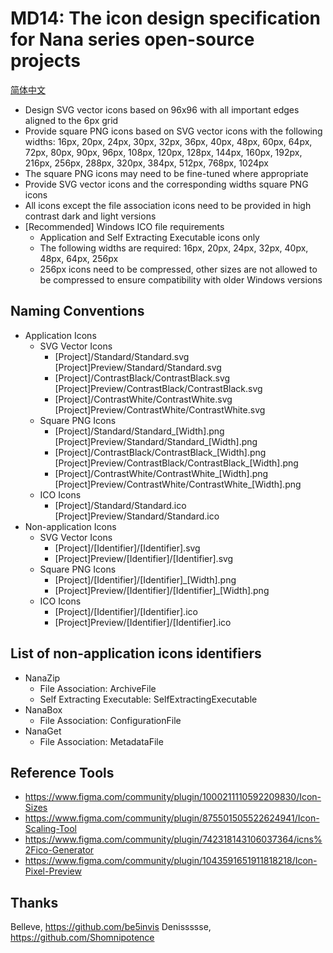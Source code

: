 ﻿# MD14: The icon design specification for Nana series open-source projects

[简体中文](ReadMe.zh-CN.md)

- Design SVG vector icons based on 96x96 with all important edges aligned to the
  6px grid
- Provide square PNG icons based on SVG vector icons with the following widths:
  16px, 20px, 24px, 30px, 32px, 36px, 40px, 48px, 60px, 64px, 72px, 80px, 90px,
  96px, 108px, 120px, 128px, 144px, 160px, 192px, 216px, 256px, 288px, 320px,
  384px, 512px, 768px, 1024px
- The square PNG icons may need to be fine-tuned where appropriate
- Provide SVG vector icons and the corresponding widths square PNG icons
- All icons except the file association icons need to be provided in high
  contrast dark and light versions
- [Recommended] Windows ICO file requirements
  - Application and Self Extracting Executable icons only
  - The following widths are required: 16px, 20px, 24px, 32px, 40px, 48px, 64px,
    256px
  - 256px icons need to be compressed, other sizes are not allowed to be 
    compressed to ensure compatibility with older Windows versions

## Naming Conventions

- Application Icons
  - SVG Vector Icons
    - [Project]/Standard/Standard.svg
      [Project]Preview/Standard/Standard.svg
    - [Project]/ContrastBlack/ContrastBlack.svg
      [Project]Preview/ContrastBlack/ContrastBlack.svg
    - [Project]/ContrastWhite/ContrastWhite.svg
      [Project]Preview/ContrastWhite/ContrastWhite.svg
  - Square PNG Icons
    - [Project]/Standard/Standard_[Width].png
      [Project]Preview/Standard/Standard_[Width].png
    - [Project]/ContrastBlack/ContrastBlack_[Width].png
      [Project]Preview/ContrastBlack/ContrastBlack_[Width].png
    - [Project]/ContrastWhite/ContrastWhite_[Width].png
      [Project]Preview/ContrastWhite/ContrastWhite_[Width].png
  - ICO Icons
    - [Project]/Standard/Standard.ico
      [Project]Preview/Standard/Standard.ico
- Non-application Icons
  - SVG Vector Icons
    - [Project]/[Identifier]/[Identifier].svg
    - [Project]Preview/[Identifier]/[Identifier].svg
  - Square PNG Icons
    - [Project]/[Identifier]/[Identifier]_[Width].png
    - [Project]Preview/[Identifier]/[Identifier]_[Width].png
  - ICO Icons
    - [Project]/[Identifier]/[Identifier].ico
    - [Project]Preview/[Identifier]/[Identifier].ico

## List of non-application icons identifiers

- NanaZip
  - File Association: ArchiveFile
  - Self Extracting Executable: SelfExtractingExecutable
- NanaBox
  - File Association: ConfigurationFile
- NanaGet
  - File Association: MetadataFile

## Reference Tools

- https://www.figma.com/community/plugin/1000211110592209830/Icon-Sizes
- https://www.figma.com/community/plugin/875501505522624941/Icon-Scaling-Tool
- https://www.figma.com/community/plugin/742318143106037364/icns%2Fico-Generator
- https://www.figma.com/community/plugin/1043591651911818218/Icon-Pixel-Preview

## Thanks

Belleve, https://github.com/be5invis
Denissssse, https://github.com/Shomnipotence
